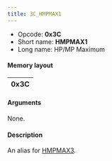 ```yaml
---
title: 3C_HMPMAX1
---
```


- Opcode: **0x3C**
- Short name: **HMPMAX1**
- Long name: HP/MP Maximum

#### Memory layout

| 0x3C |
|------|

#### Arguments

None.

#### Description

An alias for [HMPMAX3](3F_HMPMAX3.md).
